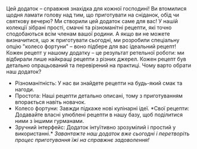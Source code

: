 Цей додаток – справжня знахідка для кожної господині!
Ви втомилися щодня ламати голову над тим, що приготувати на сніданок, обід чи святкову вечерю? Ми створили цей додаток саме для вас!
У нашій колекції зібрані прості, смачні та різноманітні рецепти, які точно сподобаються всім членам вашої родини. А якщо ви не можете визначитися, що ж приготувати сьогодні, ми розробили спеціальну опцію "колесо фортуни" – воно підбере для вас ідеальний рецепт!
Кожен рецепт у нашому додатку – це результат ретельної роботи: ми відбирали лише найкращі рецепти з різних джерел. Кожен рецепт був детально опрацьований та перевірений на практиці.
Чому варто обрати наш додаток?
 * Різноманітність: У нас ви знайдете рецепти на будь-який смак та нагоди.
 * Простота: Наші рецепти детально описані, тому з приготуванням впорається навіть новачок.
 * Колесо фортуни: Завжди підкаже нові кулінарні ідеї.
*Свої рецепти: Додавайте власні улюблені рецепти в нашу базу, щоб поділитися ними з іншими гурманами.
 * Зручний інтерфейс: Додаток інтуїтивно зрозумілий і простий у використанні.*
*Завантажте наш додаток вже сьогодні і перетворіть процес приготування їжі на справжнє задоволення!*
